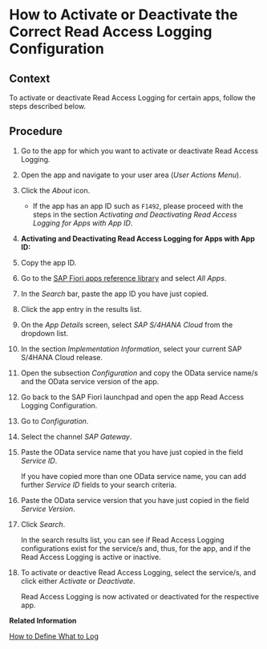 <!-- loiodde20aae98c84686a57b1e366acfae79 -->

# How to Activate or Deactivate the Correct Read Access Logging Configuration



## Context

To activate or deactivate Read Access Logging for certain apps, follow the steps described below.



## Procedure

1.  Go to the app for which you want to activate or deactivate Read Access Logging.

2.  Open the app and navigate to your user area \(*User Actions Menu*\).

3.  Click the *About* icon.

    -   If the app has an app ID such as `F1492`, please proceed with the steps in the section *Activating and Deactivating Read Access Logging for Apps with App ID*.

4.  **Activating and Deactivating Read Access Logging for Apps with App ID:**
5.  Copy the app ID.

6.  Go to the [SAP Fiori apps reference library](https://fioriappslibrary.hana.ondemand.com/sap/fix/externalViewer/) and select *All Apps*.

7.  In the *Search* bar, paste the app ID you have just copied.

8.  Click the app entry in the results list.

9.  On the *App Details* screen, select *SAP S/4HANA Cloud* from the dropdown list.

10. In the section *Implementation Information*, select your current SAP S/4HANA Cloud release.

11. Open the subsection *Configuration* and copy the OData service name/s and the OData service version of the app.

12. Go back to the SAP Fiori launchpad and open the app Read Access Logging Configuration.

13. Go to *Configuration*.

14. Select the channel *SAP Gateway*.

15. Paste the OData service name that you have just copied in the field *Service ID*.

    If you have copied more than one OData service name, you can add further *Service ID* fields to your search criteria.

16. Paste the OData service version that you have just copied in the field *Service Version*.

17. Click *Search*.

    In the search results list, you can see if Read Access Logging configurations exist for the service/s and, thus, for the app, and if the Read Access Logging is active or inactive.

18. To activate or deactive Read Access Logging, select the service/s, and click either *Activate* or *Deactivate*.

    Read Access Logging is now activated or deactivated for the respective app.


**Related Information**  


[How to Define What to Log](how-to-define-what-to-log-0eb5542.md "To define what to log, use a read access logging configuration.")

